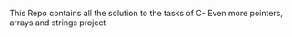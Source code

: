 This Repo contains all the solution to the tasks of C- Even more pointers, arrays and strings project
